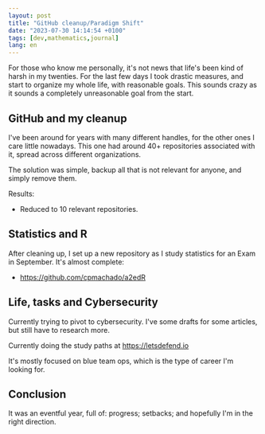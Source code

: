 ```yaml
---
layout: post
title: "GitHub cleanup/Paradigm Shift"
date: "2023-07-30 14:14:54 +0100"
tags: [dev,mathematics,journal]
lang: en
---
```



For those who know me personally, it's not news that life's been kind of harsh
in my twenties. For the last few days I took drastic measures, and start to
organize my whole life, with reasonable goals. This sounds crazy as it sounds
a completely unreasonable goal from the start.

## GitHub and my cleanup

I've been around for years with many different handles, for the other ones I
care little nowadays. This one had around 40+ repositories associated with it,
spread across different organizations.

The solution was simple, backup all that is not relevant for anyone, and
simply remove them.

Results:
- Reduced to 10 relevant repositories.

## Statistics and R

After cleaning up, I set up a new repository as I study statistics for an Exam
in September. It's almost complete:

- <https://github.com/cpmachado/a2edR>

## Life, tasks and Cybersecurity

Currently trying to pivot to cybersecurity. I've some drafts for some
articles, but still have to research more.

Currently doing the study paths at <https://letsdefend.io>

It's mostly focused on blue team ops, which is the type of career I'm looking
for.

## Conclusion

It was an eventful year, full of: progress; setbacks; and hopefully I'm in the
right direction.
